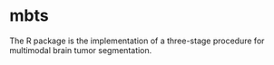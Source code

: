 # mbts
The R package is the implementation of a three-stage procedure for multimodal brain tumor segmentation.